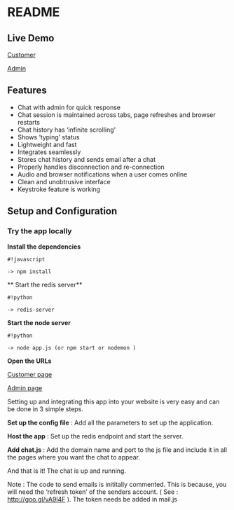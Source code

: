 # README #



## Live Demo ##

[Customer](https://localhost:8080)

[Admin](https://localhost:8080/adminURL)





## Features ##

* Chat with admin for quick response
* Chat session is maintained across tabs, page refreshes and browser restarts
* Chat history has ‘infinite scrolling’
* Shows ‘typing’ status
* Lightweight and fast
* Integrates seamlessly
* Stores chat history and sends email after a chat
* Properly handles disconnection and re-connection
* Audio and browser notifications when a user comes online
* Clean and unobtrusive interface
* Keystroke feature is working

## Setup and Configuration ##

### Try the app locally ###

**Install the dependencies** 

```
#!javascript

-> npm install
```
**
Start the redis server** 

```
#!python

-> redis-server
```

**Start the node server**

```
#!python

-> node app.js (or npm start or nodemon )
```

**Open the URLs**

 [Customer page](http://localhost:8080/)

 [Admin page](http://localhost:8080/adminURL)

Setting up and integrating this app into your website is very easy and can be done in 3 simple steps.

**Set up the config file** : Add all the parameters to set up the application.

**Host the app** : Set up the redis endpoint and start the server.

**Add chat.js** : Add the domain name and port to the js file and include it in all the pages where you want the chat to appear.

And that is it! The chat is up and running.

Note : The code to send emails is inititally commented. This is because, you will need the ‘refresh token’ of the senders account. ( See : http://goo.gl/vA9l4F ). The token needs be added in mail.js
